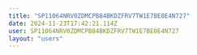 ```yaml
---
title: "SP11064NRV0ZDMCPB84BKDZFRV7TW1E7BE0E4N727"
date: 2024-11-23T17:42:21.114Z
user: SP11064NRV0ZDMCPB84BKDZFRV7TW1E7BE0E4N727
layout: "users"
---
```

    